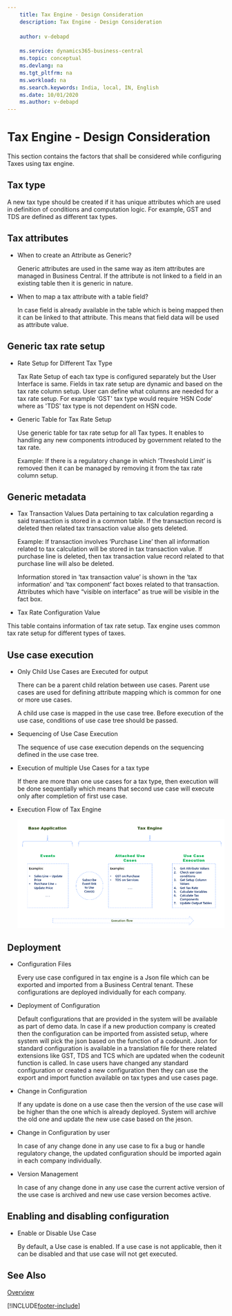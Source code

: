 ```yaml
---
    title: Tax Engine - Design Consideration
    description: Tax Engine - Design Consideration

    author: v-debapd

    ms.service: dynamics365-business-central
    ms.topic: conceptual
    ms.devlang: na
    ms.tgt_pltfrm: na
    ms.workload: na
    ms.search.keywords: India, local, IN, English
    ms.date: 10/01/2020
    ms.author: v-debapd
---
```

# Tax Engine - Design Consideration


This section contains the factors that shall be considered while configuring Taxes using tax engine.

## Tax type

A new tax type should be created if it has unique attributes which are used in definition of conditions and computation logic. For example, GST and TDS are defined as different tax types. 

## Tax attributes
 - When to create an Attribute as Generic?
 
   Generic attributes are used in the same way as item attributes are managed in Business Central. If the attribute is not linked to a field in an existing table then it is generic in nature.
 - When to map a tax attribute with a table field?
 
   In case field is already available in the table which is being mapped then it can be linked to that attribute. This means that field data will be used as attribute value. 

## Generic tax rate setup
- Rate Setup for Different Tax Type
  
  Tax Rate Setup of each tax type is configured separately but the User Interface is same. Fields in tax rate setup are dynamic and based on the tax rate column setup. User can define what columns are needed for a tax rate setup. For example ‘GST' tax type would require ‘HSN Code’ where as 'TDS' tax type is not dependent on HSN code.

- Generic Table for Tax Rate Setup
  
  Use generic table for tax rate setup for all Tax types. It enables to handling any new components introduced by government related to the tax rate.
  
  Example: If there is a regulatory change in which ‘Threshold Limit’ is removed then it can be managed by removing it from the tax rate column setup.

## Generic metadata
- Tax Transaction Values
  Data pertaining to tax calculation regarding a said transaction is stored in a common table. If the transaction record is deleted then related tax transaction value also gets deleted.
  
  Example: If transaction involves ‘Purchase Line’ then all information related to tax calculation will be stored in tax transaction value. If purchase line is deleted, then tax transaction value record related to that purchase line will also be deleted.
  
  Information stored in ‘tax transaction value’ is shown in the ‘tax information’ and ‘tax component’ fact boxes related to that transaction. Attributes which have “visible on interface” as true will be visible in the fact box.

 - Tax Rate Configuration Value
 
  This table contains information of tax rate setup. Tax engine uses common tax rate setup for different types of taxes.

## Use case execution

- Only Child Use Cases are Executed for output

  There can be a parent child relation between use cases. Parent use cases are used for defining attribute mapping which is common for one or more use cases.
  
  A child use case is mapped in the use case tree. Before execution of the use case, conditions of use case tree should be passed.
  
- Sequencing of Use Case Execution

  The sequence of use case execution depends on the sequencing defined in the use case tree.

- Execution of multiple Use Cases for a tax type

  If there are more than one use cases for a tax type, then execution will be done sequentially which means that second use case will execute only after completion of first use case.

- Execution Flow of Tax Engine

  ![img](image/executionflow.png)

## Deployment

- Configuration Files
 
  Every use case configured in tax engine is a Json file which can be exported and imported from a Business Central tenant. These configurations are deployed individually for each company.

- Deployment of Configuration

  Default configurations that are provided in the system will be available as part of demo data. In case if a new production company is created then the configuration can be imported from assisted setup, where system will pick the json based on the function of a codeunit. Json for standard configuration is available in a translation file for there related extensions like GST, TDS and TCS which are updated when the codeunit function is called. In case users have changed any standard configuration or created a new configuration then they can use the export and import function available on tax types and use cases page.

- Change in Configuration

  If any update is done on a use case then the version of the use case will be higher than the one which is already deployed. System will archive the old one and update the new use case based on the jeson.

   
- Change in Configuration by user

  In case of any change done in any use case to fix a bug or handle regulatory change, the updated configuration should be imported again in each company individually.

- Version Management

  In case of any change done in any use case the current active version of the use case is archived and new use case version becomes active.

## Enabling and disabling configuration

- Enable or Disable Use Case

  By default, a Use case is enabled. If a use case is not applicable, then it can be disabled and that use case will not get executed.


## See Also
[Overview](TaxEngine-001-Overview.md)






[!INCLUDE[footer-include](../../includes/footer-banner.md)]